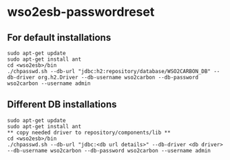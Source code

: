# wso2esb-passwordreset

## For default installations

```
sudo apt-get update
sudo apt-get install ant
cd <wso2esb>/bin
./chpasswd.sh --db-url "jdbc:h2:repository/database/WSO2CARBON_DB" --db-driver org.h2.Driver --db-username wso2carbon --db-password wso2carbon --username admin
```

## Different DB installations

```
sudo apt-get update
sudo apt-get install ant
** copy needed driver to repository/components/lib **
cd <wso2esb>/bin
./chpasswd.sh --db-url "jdbc:<db url details>" --db-driver <db driver> --db-username wso2carbon --db-password wso2carbon --username admin
```

